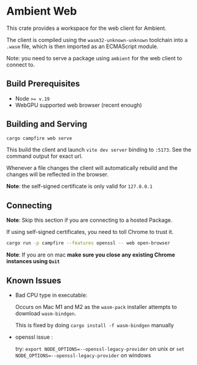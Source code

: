 # Ambient Web

This crate provides a workspace for the web client for Ambient.

The client is compiled using the `wasm32-unknown-unknown` toolchain into a `.wasm` file, which is then imported as an ECMAScript module.

Note: you need to serve a package using `ambient` for the web client to connect to.

## Build Prerequisites

- Node `>= v.19`
- WebGPU supported web browser (recent enough)

## Building and Serving

```sh
cargo campfire web serve
```

This build the client and launch `vite dev server` binding to `:5173`. See the command output for exact url.

Whenever a file changes the client will automatically rebuild and the changes will be reflected in the browser.

**Note**: the self-signed certificate is only valid for `127.0.0.1`

## Connecting

**Note**: Skip this section if you are connecting to a hosted Package.

If using self-signed certificates, you need to toll Chrome to trust it.

```sh
cargo run -p campfire --features openssl -- web open-browser
```

**Note**: If you are on mac **make sure you close any existing Chrome instances using `Quit`**

<!-- After opening the client it will attempt connect to a locally running `ambient server` on `127.0.0.1:9000` (the default) -->

## Known Issues

- Bad CPU type in executable:

  Occurs on Mac M1 and M2 as the `wasm-pack` installer attempts to download `wasm-bindgen`.

  This is fixed by doing `cargo install -f wasm-bindgen` manually

- openssl issue :

  try: `export NODE_OPTIONS=--openssl-legacy-provider` on unix or `set NODE_OPTIONS=--openssl-legacy-provider` on windows
